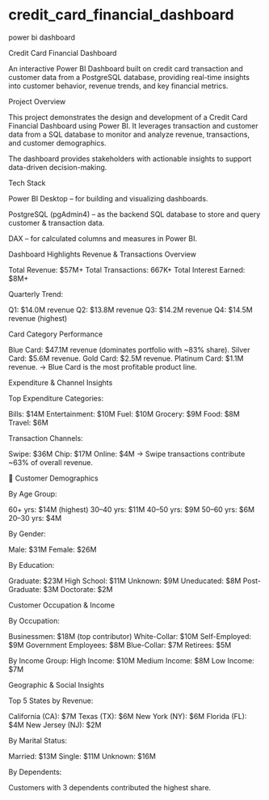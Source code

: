 # credit_card_financial_dashboard
power bi dashboard 

Credit Card Financial Dashboard

An interactive Power BI Dashboard built on credit card transaction and customer data from a PostgreSQL database, providing real-time insights into customer behavior, revenue trends, and key financial metrics.

Project Overview

This project demonstrates the design and development of a Credit Card Financial Dashboard using Power BI.
It leverages transaction and customer data from a SQL database to monitor and analyze revenue, transactions, and customer demographics.

The dashboard provides stakeholders with actionable insights to support data-driven decision-making.

Tech Stack

Power BI Desktop – for building and visualizing dashboards.

PostgreSQL (pgAdmin4) – as the backend SQL database to store and query customer & transaction data.

DAX – for calculated columns and measures in Power BI.

Dashboard Highlights
Revenue & Transactions Overview

Total Revenue: $57M+
Total Transactions: 667K+
Total Interest Earned: $8M+

Quarterly Trend:

Q1: $14.0M revenue
Q2: $13.8M revenue
Q3: $14.2M revenue
Q4: $14.5M revenue (highest)

Card Category Performance

Blue Card: $47.1M revenue (dominates portfolio with ~83% share).
Silver Card: $5.6M revenue.
Gold Card: $2.5M revenue.
Platinum Card: $1.1M revenue.
-> Blue Card is the most profitable product line.

 Expenditure & Channel Insights

Top Expenditure Categories:

Bills: $14M
Entertainment: $10M
Fuel: $10M
Grocery: $9M
Food: $8M
Travel: $6M

Transaction Channels:

Swipe: $36M
Chip: $17M
Online: $4M
-> Swipe transactions contribute ~63% of overall revenue.

🔹 Customer Demographics

By Age Group:

60+ yrs: $14M (highest)
30–40 yrs: $11M
40–50 yrs: $9M
50–60 yrs: $6M
20–30 yrs: $4M

By Gender:

Male: $31M
Female: $26M

By Education:

Graduate: $23M
High School: $11M
Unknown: $9M
Uneducated: $8M
Post-Graduate: $3M
Doctorate: $2M

Customer Occupation & Income

By Occupation:

Businessmen: $18M (top contributor)
White-Collar: $10M
Self-Employed: $9M
Government Employees: $8M
Blue-Collar: $7M
Retirees: $5M

By Income Group:
High Income: $10M
Medium Income: $8M
Low Income: $7M

Geographic & Social Insights

Top 5 States by Revenue:

California (CA): $7M
Texas (TX): $6M
New York (NY): $6M
Florida (FL): $4M
New Jersey (NJ): $2M

By Marital Status:

Married: $13M
Single: $11M
Unknown: $16M

By Dependents:

Customers with 3 dependents contributed the highest share.
